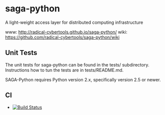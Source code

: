 saga-python
===========

A light-weight access layer for distributed computing infrastructure 

  www:  http://radical-cybertools.github.io/saga-python/
  wiki: https://github.com/radical-cybertools/saga-python/wiki


Unit Tests
----------

The unit tests for saga-python can be found in the tests/ subdirectory.
Instructions how to tun the tests are in tests/README.md.
 
SAGA-Python requires Python version 2.x, specifically version 2.5 or newer.


CI
--

  * [![Build Status](https://travis-ci.org/radical-cybertools/saga-python.svg?branch=devel)](https://travis-ci.org/radical-cybertools/saga-python)

